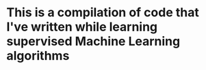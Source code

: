 # This is a compilation of code that I've written while learning supervised Machine Learning algorithms
